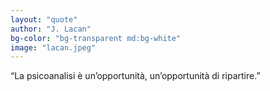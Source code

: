 ```yaml
---
layout: "quote"
author: "J. Lacan"
bg-color: "bg-transparent md:bg-white"
image: "lacan.jpeg"
---
```


“La psicoanalisi è un’opportunità, un’opportunità di ripartire.”
